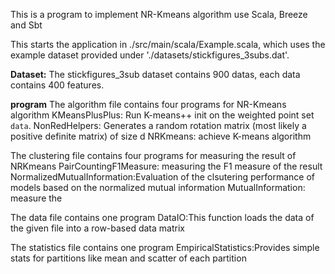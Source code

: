 This is a program to implement NR-Kmeans algorithm use Scala, Breeze and Sbt

This starts the application in  ./src/main/scala/Example.scala, which uses the example dataset provided under './datasets/stickfigures_3subs.dat'.

**Dataset:**
The stickfigures_3sub dataset contains 900 datas, each data contains 400 features.  

**program**
The algorithm file contains four programs for NR-Kmeans algorithm
KMeansPlusPlus: Run K-means++ init on the weighted point set `data`.
NonRedHelpers: Generates a random rotation matrix (most likely a positive definite matrix) of size d
NRKmeans: achieve K-means algorithm

The clustering file contains four programs for measuring the result of NRKmeans
PairCountingF1Measure: measuring the F1 measure of the result
NormalizedMutualInformation:Evaluation of the clsutering performance of models based on the normalized mutual information
MutualInformation: measure the 

The data file contains one program 
DataIO:This function loads the data of the given file into a row-based data matrix

The statistics file contains one program
EmpiricalStatistics:Provides simple stats for partitions like mean and scatter of each partition
 



